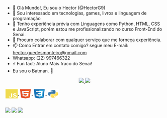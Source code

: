 - 👋 Olá Mundo!, Eu sou o Hector (@HectorG9)
- 👀 Sou interessado em tecnologias, games, livros e linguagem de programação
- 🌱 Tenho experiência prévia com Linguagens como Python, HTML, CSS e JavaScript, porém estou me profissionalizando no curso Front-End do Senai.
- 💞 Procuro colaborar com qualquer serviço que me forneça experiência.
- 📫 Como Entrar em contato comigo? segue meu E-mail: hector.guedesmonteiro@gmail.com
- Whatsapp: (22) 997466322
- ⚡ Fun fact: Aluno Mais fraco do Senai!
-   Eu sou o Batman. 🦇
<div align="center">
  <a href="https://github.com/HectorG9">
  <img height="180em" src="https://github-readme-stats.vercel.app/api?username=HectorG9&show_icons=true&theme=midnight-purple&include_all_commits=true&count_private=true"/>
  <img height="180em" src="https://github-readme-stats.vercel.app/api/top-langs/?username=HectorG9&layout=compact&langs_count=7&theme=great-gatsby"/>
</div>
 <div style="display: inline_block"><br>
  <img align="center" alt="Hector-Js" height="30" width="40" src="https://raw.githubusercontent.com/devicons/devicon/master/icons/javascript/javascript-plain.svg">
  <img align="center" alt="Hector-HTML" height="30" width="40" src="https://raw.githubusercontent.com/devicons/devicon/master/icons/html5/html5-original.svg">
  <img align="center" alt="Hector-CSS" height="30" width="40" src="https://raw.githubusercontent.com/devicons/devicon/master/icons/css3/css3-original.svg">
  <img align="center" alt="Hector-Python" height="30" width="40" src="https://raw.githubusercontent.com/devicons/devicon/master/icons/python/python-original.svg">
 </div>
  
  ##

<div> 
  <a href="https://discord.gg/sQ6QYBHH6J" target="_blank"><img src="https://img.shields.io/badge/Discord-7289DA?style=for-the-badge&logo=discord&logoColor=white" target="_blank"></a>
  <a href="https://instagram.com/hectorg.monteiro" target="_blank"><img src="https://img.shields.io/badge/-Instagram-%23E4405F?style=for-the-badge&logo=instagram&logoColor=white" target="_blank"></a>
<a>
  <a href="hector.guedesmonteiro@gmail.com"><img src="https://img.shields.io/badge/-Gmail-%23333?style=for-the-badge&logo=gmail&logoColor=white" target="_blank"></a>
</div>

<!---
HectorG9/HectorG9 is a ✨ special ✨ repository because its `README.md` (this file) appears on your GitHub profile.
You can click the Preview link to take a look at your changes.
--->

